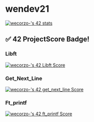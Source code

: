 # wendev21
<a href="https://github.com/JaeSeoKim/badge42"><img src="https://badge42.vercel.app/api/v2/clldphalu001108l3n2nkf8rx/stats?cursusId=21&coalitionId=66" alt="wecorzo-'s 42 stats" /></a>
## ✅ 42 ProjectScore Badge!
### Libft
<a href="https://github.com/JaeSeoKim/badge42"><img src="https://badge42.vercel.app/api/v2/clldphalu001108l3n2nkf8rx/project/2932506" alt="wecorzo-'s 42 Libft Score" /></a>
### Get_Next_Line
<a href="https://github.com/JaeSeoKim/badge42"><img src="https://badge42.vercel.app/api/v2/clldphalu001108l3n2nkf8rx/project/3168466" alt="wecorzo-'s 42 get_next_line Score" /></a>

### Ft_printf

<a href="https://github.com/JaeSeoKim/badge42"><img src="https://badge42.vercel.app/api/v2/clldphalu001108l3n2nkf8rx/project/3168468" alt="wecorzo-'s 42 ft_printf Score" /></a>
